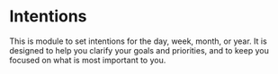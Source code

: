 # Intentions

This is module to set intentions for the day, week, month, or year. It is designed to help you clarify your goals and priorities, and to keep you focused on what is most important to you.
